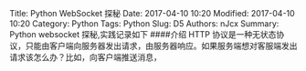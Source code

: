 Title: Python WebSocket 探秘
Date: 2017-04-10 10:20
Modified: 2017-04-10 10:20
Category: Python
Tags: Python
Slug: D5
Authors: nJcx
Summary: Python websocket 探秘,实践记录如下
####介绍
HTTP 协议是一种无状态协议，只能由客户端向服务器发出请求，由服务器响应。如果服务端想对客服端发出请求该怎么办？比如，向客户端推送消息，
